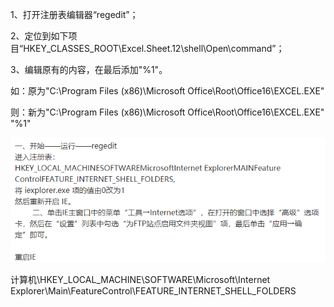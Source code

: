 1、打开注册表编辑器“regedit”；

2、定位到如下项目“HKEY_CLASSES_ROOT\Excel.Sheet.12\shell\Open\command”；

3、编辑原有的内容，在最后添加"%1"。

如：原为"C:\Program Files (x86)\Microsoft Office\Root\Office16\EXCEL.EXE"

则：新为"C:\Program Files (x86)\Microsoft Office\Root\Office16\EXCEL.EXE" "%1" 







![image-20191218142606095](../../image/image-20191218142606095.png)

计算机\HKEY_LOCAL_MACHINE\SOFTWARE\Microsoft\Internet Explorer\Main\FeatureControl\FEATURE_INTERNET_SHELL_FOLDERS
